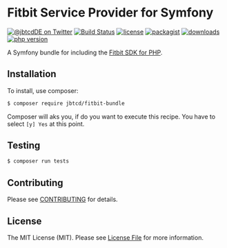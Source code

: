 # Fitbit Service Provider for Symfony

[![@jbtcdDE on Twitter](http://img.shields.io/badge/twitter-%40jbtcdDE-blue.svg?style=flat)](https://twitter.com/jbtcdDE)
[![Build Status](https://travis-ci.com/jbtcd/fitbit-sdk-php-symfony.svg?branch=main)](https://travis-ci.com/jbtcd/fitbit-sdk-php-symfony)
[![license](https://img.shields.io/badge/license-MIT-brightgreen.svg?style=flat-square)](LICENSE)
[![packagist](https://img.shields.io/packagist/v/jbtcd/fitbit-bundle.svg?style=flat-square)](https://packagist.org/packages/jbtcd/fitbit-bundle)
[![downloads](https://img.shields.io/packagist/dt/jbtcd/fitbit-bundle.svg?style=flat-square)](https://packagist.org/packages/jbtcd/fitbit-bundle)
[![php version](https://img.shields.io/packagist/php-v/jbtcd/fitbit-bundle?style=flat-square)](https://packagist.org/packages/jbtcd/fitbit-bundle)

A Symfony bundle for including the [Fitbit SDK for PHP](https://github.com/jbtcd/fitbit-sdk-php).

## Installation

To install, use composer:

```bash
$ composer require jbtcd/fitbit-bundle
```

Composer will aks you, if do you want to execute this recipe. You have to select `[y] Yes` at this point.

## Testing

``` bash
$ composer run tests
```

## Contributing

Please see [CONTRIBUTING](CONTRIBUTING.md) for details.

## License

The MIT License (MIT). Please see [License File](LICENSE) for more information.
